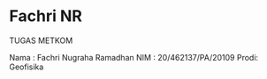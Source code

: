 # Fachri NR
TUGAS METKOM

Nama : Fachri Nugraha Ramadhan
NIM  : 20/462137/PA/20109
Prodi: Geofisika 
